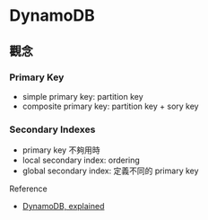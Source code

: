 # DynamoDB

## 觀念

### Primary Key

* simple primary key: partition key
* composite primary key: partition key + sory key

### Secondary Indexes

* primary key 不夠用時
* local secondary index: ordering
* global secondary index: 定義不同的 primary key 

Reference

* [DynamoDB, explained](https://www.dynamodbguide.com/what-is-dynamo-db)

